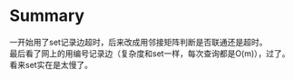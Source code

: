 # Summary
一开始用了set记录边超时，后来改成用邻接矩阵判断是否联通还是超时。  
最后看了网上的用编号记录边（复杂度和set一样，每次查询都是O(m)），过了。  
看来set实在是太慢了。  
